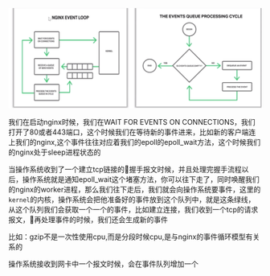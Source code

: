 ![eventloop](./4.png)

我们在启动nginx时候，我们在WAIT FOR EVENTS ON CONNECTIONS，我们打开了80或者443端口，这个时候我们在等待新的事件进来，比如新的客户端连上我们的nginx,这个事件往往对应着我们的epoll的epoll_wait方法，这个时候我们的nginx处于sleep进程状态的


当操作系统收到了一个建立tcp链接的握手报文时候，并且处理完握手流程以后，操作系统就是通知epoll_wait这个堵塞方法，你可以往下走了，同时唤醒我们的nginx的worker进程，那么我们往下走后，我们就会向操作系统要事件，这里的`kernel`的内核，操作系统会把他准备好的事件放到这个队列中，就是这条绿线，从这个队列我们会获取一个一个的事件，比如建立连接，我们收到一个tcp的请求报文，再处理事件的时候，我们还会生成新的事件


比如：gzip不是一次性使用cpu,而是分段时候cpu,是与nginx的事件循环模型有关系的


操作系统接收到网卡中一个报文时候，会在事件队列增加一个
